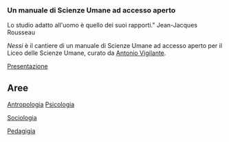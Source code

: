 <link rel="stylesheet" href="style.css">

### Un manuale di Scienze Umane ad accesso aperto

<div class="callout">
Lo studio adatto all'uomo è quello dei suoi rapporti." Jean-Jacques Rousseau
</div>

_Nessi_ è il cantiere di un manuale di Scienze Umane ad accesso aperto per il Liceo delle Scienze Umane, curato da [Antonio Vigilante](autore.md).

[Presentazione](presentazione.md)

## Aree

<a href="https://antonio-vigilante.github.io/nessi/antropologia/index.html" class="button orange">Antropologia</a>
 <a href="https://antonio-vigilante.github.io/nessi/psicologia/index.html" class="button green">Psicologia</a>

 <a href="https://antonio-vigilante.github.io/nessi/sociologia/index.html" class="button blu">Sociologia</a>


 <a href="https://antonio-vigilante.github.io/nessi/psicologia/index.html" class="button green">Pedagigia</a>


 


